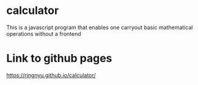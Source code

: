 # calculator
This is a javascript program that enables one carryout basic mathematical operations without a frontend
# Link to github pages
https://ringnyu.github.io/calculator/
